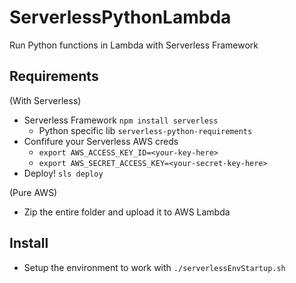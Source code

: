 # ServerlessPythonLambda
Run Python functions in Lambda with Serverless Framework

## Requirements

(With Serverless)
* Serverless Framework `npm install serverless`
  * Python specific lib `serverless-python-requirements`
* Confifure your Serverless AWS creds
  * `export AWS_ACCESS_KEY_ID=<your-key-here>`
  * `export AWS_SECRET_ACCESS_KEY=<your-secret-key-here>`
* Deploy! `sls deploy`

(Pure AWS)
* Zip the entire folder and upload it to AWS Lambda

## Install

- Setup the environment to work with `./serverlessEnvStartup.sh`